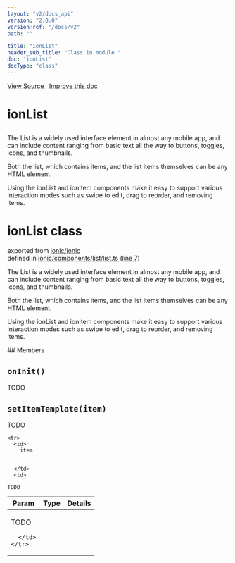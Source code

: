 ```yaml
---
layout: "v2/docs_api"
version: "2.0.0"
versionHref: "/docs/v2"
path: ""

title: "ionList"
header_sub_title: "Class in module "
doc: "ionList"
docType: "class"
---
```



<div class="improve-docs">
  <a href='http://github.com/driftyco/ionic2/tree/master/ionic/components/list/list.ts#L6'>
    View Source
  </a>
  &nbsp;
  <a href='http://github.com/driftyco/ionic2/edit/master/ionic/components/list/list.ts#L6'>
    Improve this doc
  </a>
</div>




<h1 class="api-title">

  ionList



</h1>





The List is a widely used interface element in almost any mobile app, and can include
content ranging from basic text all the way to buttons, toggles, icons, and thumbnails.

Both the list, which contains items, and the list items themselves can be any HTML
element.

Using the ionList and ionItem components make it easy to support various
interaction modes such as swipe to edit, drag to reorder, and removing items.

<h1 class="class export">ionList <span class="type">class</span></h1>
<p class="module">exported from <a href='undefined'>ionic/ionic</a><br/>
defined in <a href="https://github.com/driftyco/ionic2/tree/master/ionic/components/list/list.ts#L7-L72">ionic/components/list/list.ts (line 7)</a>
</p>
<p><p>The List is a widely used interface element in almost any mobile app, and can include
content ranging from basic text all the way to buttons, toggles, icons, and thumbnails.</p>
<p>Both the list, which contains items, and the list items themselves can be any HTML
element.</p>
<p>Using the ionList and ionItem components make it easy to support various
interaction modes such as swipe to edit, drag to reorder, and removing items.</p>
</p>
## Members

<div id="onInit"></div>
<h2>
  <code>onInit()</code>

</h2>

TODO











<div id="setItemTemplate"></div>
<h2>
  <code>setItemTemplate(item)</code>

</h2>

TODO



<table class="table" style="margin:0;">
  <thead>
    <tr>
      <th>Param</th>
      <th>Type</th>
      <th>Details</th>
    </tr>
  </thead>
  <tbody>
    
    <tr>
      <td>
        item
        
        
      </td>
      <td>
        
  <code>TODO</code>
      </td>
      <td>
        <p>TODO</p>

        
      </td>
    </tr>
    
  </tbody>
</table>










